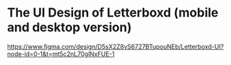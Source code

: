 # The UI Design of Letterboxd (mobile and desktop version)
https://www.figma.com/design/D5sX2Z8yS6727BTupouNEb/Letterboxd-UI?node-id=0-1&t=mt5c2nL70glNxFUE-1
